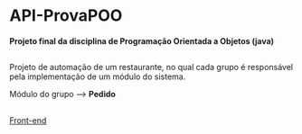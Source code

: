 # API-ProvaPOO

<h4> Projeto final da disciplina de Programação Orientada a Objetos (java) </h4>

##

Projeto de automação de um restaurante, no qual cada grupo é responsável pela implementação de um
módulo do sistema.

Módulo do grupo --> <b>Pedido</b>

##

<a href="https://github.com/LeoMiriZ/WEB-ProvaPOO"> Front-end </a>
